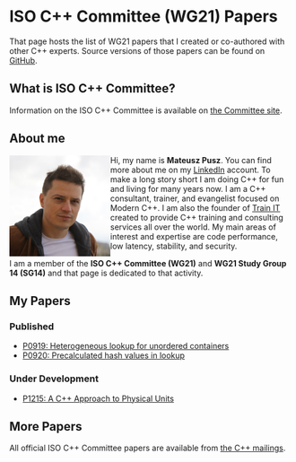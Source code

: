 # ISO C++ Committee (WG21) Papers

That page hosts the list of WG21 papers that I created or co-authored with other C++ experts. Source versions
of those papers can be found on [GitHub](https://github.com/mpusz/wg21_papers).

## What is ISO C++ Committee?

Information on the ISO C++ Committee is available on [the Committee site](https://isocpp.org/std/the-committee).

## About me

<img align="left" src="img/Mateusz_Pusz.jpg" alt="Mateusz Pusz" height="180" width="180">

Hi, my name is **Mateusz Pusz**. You can find more about me on my [LinkedIn](https://www.linkedin.com/in/mpusz) account.
To make a long story short I am doing C++ for fun and living for many years now. I am a C++ consultant, trainer,
and evangelist focused on Modern C++. I am also the founder of [Train IT](http://train-it.eu) created to provide
C++ training and consulting services all over the world. My main areas of interest and expertise are code performance,
low latency, stability, and security.

I am a member of the **ISO C++ Committee (WG21)** and **WG21 Study Group 14 (SG14)** and that page is dedicated to
that activity.

## My Papers

### Published

- [P0919: Heterogeneous lookup for unordered containers](papers/0919_heterogeneous_lookup_for_unordered_containers.html)
- [P0920: Precalculated hash values in lookup](papers/0920_precalculated_hash_values_in_lookup.html)

### Under Development

- [P1215: A C++ Approach to Physical Units](papers/1215_a_cpp_approach_to_physical_units.html)

## More Papers

All official ISO C++ Committee papers are available from [the C++ mailings](http://open-std.org/jtc1/sc22/wg21/docs/papers).
